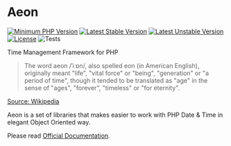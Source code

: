 # Aeon 

[![Minimum PHP Version](https://img.shields.io/badge/php-%3E%3D%207.4-8892BF.svg)](https://php.net/)
[![Latest Stable Version](https://poser.pugx.org/aeon-php/sleep/v)](//packagist.org/packages/aeon-php/sleep)
[![Latest Unstable Version](https://poser.pugx.org/aeon-php/sleep/v/unstable)](//packagist.org/packages/aeon-php/sleep)
[![License](https://poser.pugx.org/aeon-php/sleep/license)](//packagist.org/packages/aeon-php/sleep)
![Tests](https://github.com/aeon-php/sleep/workflows/Tests/badge.svg?branch=1.x) 

Time Management Framework for PHP

> The word aeon /ˈiːɒn/, also spelled eon (in American English), originally meant "life", "vital force" or "being", 
> "generation" or "a period of time", though it tended to be translated as "age" in the sense of "ages", "forever", 
> "timeless" or "for eternity".

[Source: Wikipedia](https://en.wikipedia.org/wiki/Aeon) 

Aeon is a set of libraries that makes easier to work with PHP Date & Time in elegant Object Oriented way.

Please read [Official Documentation](https://aeon-php.org/docs/sleep).
